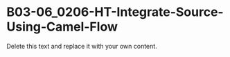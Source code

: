 

# B03-06_0206-HT-Integrate-Source-Using-Camel-Flow

Delete this text and replace it with your own content.
